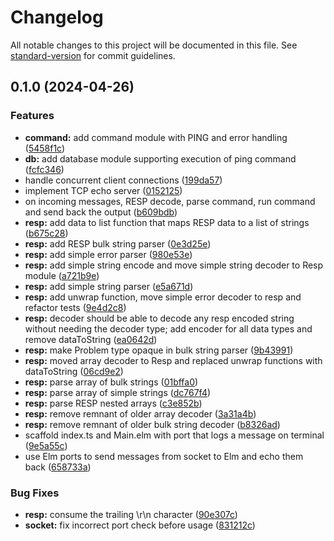 # Changelog

All notable changes to this project will be documented in this file. See [standard-version](https://github.com/conventional-changelog/standard-version) for commit guidelines.

## 0.1.0 (2024-04-26)


### Features

* **command:** add command module with PING and error handling ([5458f1c](https://github.com/sumanjitsg/redistil/commit/5458f1c4221c989398e2fadf334bc9b19601d0a7))
* **db:** add database module supporting execution of ping command ([fcfc346](https://github.com/sumanjitsg/redistil/commit/fcfc34621522776a94e57e850b7e0fd42da25fa5))
* handle concurrent client connections ([199da57](https://github.com/sumanjitsg/redistil/commit/199da57dfcaeb0abae5ea41a080b88197e1af703))
* implement TCP echo server ([0152125](https://github.com/sumanjitsg/redistil/commit/01521254bc5457853aff9cb22c5b0391804d563b))
* on incoming messages, RESP decode, parse command, run command and send back the output ([b609bdb](https://github.com/sumanjitsg/redistil/commit/b609bdb79436d763fb970e80dc1818e153ed66d1))
* **resp:** add data to list function that maps RESP data to a list of strings ([b675c28](https://github.com/sumanjitsg/redistil/commit/b675c28cf3ceef771d11a3ad179f9f0627a9dada))
* **resp:** add RESP bulk string parser ([0e3d25e](https://github.com/sumanjitsg/redistil/commit/0e3d25eb5b4d398af4876cd9cb49db34b597c64b))
* **resp:** add simple error parser ([980e53e](https://github.com/sumanjitsg/redistil/commit/980e53e31605d8543b7448fc92a4117920767a83))
* **resp:** add simple string encode and move simple string decoder to Resp module ([a721b9e](https://github.com/sumanjitsg/redistil/commit/a721b9e222afa1f1659d0d150da9607329d115e3))
* **resp:** add simple string parser ([e5a671d](https://github.com/sumanjitsg/redistil/commit/e5a671d715b30b5d760c366666a9e4474b9e05fa))
* **resp:** add unwrap function, move simple error decoder to resp and refactor tests ([9e4d2c8](https://github.com/sumanjitsg/redistil/commit/9e4d2c819e8fef8cd4aa82bd53595edee8394ee6))
* **resp:** decoder should be able to decode any resp encoded string without needing the decoder type; add encoder for all data types and remove dataToString ([ea0642d](https://github.com/sumanjitsg/redistil/commit/ea0642dedec9336d88b20cdb81c7ace9583738fb))
* **resp:** make Problem type opaque in bulk string parser ([9b43991](https://github.com/sumanjitsg/redistil/commit/9b43991a4c58a58181407885e2ee014939a90599))
* **resp:** moved array decoder to Resp and replaced unwrap functions with dataToString ([06cd9e2](https://github.com/sumanjitsg/redistil/commit/06cd9e2eb20d50c1e2647ee41c6f995fd8bd28a0))
* **resp:** parse array of bulk strings ([01bffa0](https://github.com/sumanjitsg/redistil/commit/01bffa086a0da173199a71a32bac555af1357f03))
* **resp:** parse array of simple strings ([dc767f4](https://github.com/sumanjitsg/redistil/commit/dc767f4c8ec8344d62f7e3a083c749189aa9aa54))
* **resp:** parse RESP nested arrays ([c3e852b](https://github.com/sumanjitsg/redistil/commit/c3e852b50c6e91209881b12fc24832c9c2afc05c))
* **resp:** remove remnant of older array decoder ([3a31a4b](https://github.com/sumanjitsg/redistil/commit/3a31a4bb2a675ff7a5872e2ed46b4dd601d2085e))
* **resp:** remove remnant of older bulk string decoder ([b8326ad](https://github.com/sumanjitsg/redistil/commit/b8326adc0ac2de77114cf8d00e8f7dcaf6fbdffc))
* scaffold index.ts and Main.elm with port that logs a message on terminal ([9e5a55c](https://github.com/sumanjitsg/redistil/commit/9e5a55c74ef9ebe37e1e8483a247828a6b294a7f))
* use Elm ports to send messages from socket to Elm and echo them back ([658733a](https://github.com/sumanjitsg/redistil/commit/658733afa7329fb9bcf4e4fe055bfb26bc4a22f4))


### Bug Fixes

* **resp:** consume the trailing \r\n character ([90e307c](https://github.com/sumanjitsg/redistil/commit/90e307c66cb980b1113efb6bc8b1cd0c965dad2b))
* **socket:** fix incorrect port check before usage ([831212c](https://github.com/sumanjitsg/redistil/commit/831212cb641ac725cc5558eda9fb33bd68259d81))
